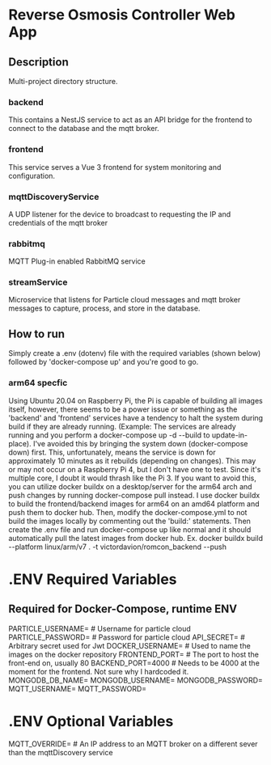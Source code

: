 # Reverse Osmosis Controller Web App

## Description
Multi-project directory structure.
### backend
This contains a NestJS service to act as an API bridge for the frontend to connect to the database and the mqtt broker.
### frontend
This service serves a Vue 3 frontend for system monitoring and configuration.
### mqttDiscoveryService
A UDP listener for the device to broadcast to requesting the IP and credentials of the mqtt broker
### rabbitmq
MQTT Plug-in enabled RabbitMQ service
### streamService
Microservice that listens for Particle cloud messages and mqtt broker messages to capture, process, and store in the database.

## How to run
Simply create a .env (dotenv) file with the required variables (shown below) followed by 'docker-compose up' and you're good to go.

### arm64 specfic
Using Ubuntu 20.04 on Raspberry Pi, the Pi is capable of building all images itself, however, there seems to be a power issue or something
as the 'backend' and 'frontend' services have a tendency to halt the system during build if they are already running. (Example: The services 
are already running and you perform a docker-compose up -d --build to update-in-place). I've avoided this by bringing the system down
(docker-compose down) first. This, unfortunately, means the service is down for approximately 10 minutes as it rebuilds (depending on changes).
This may or may not occur on a Raspberry Pi 4, but I don't have one to test. Since it's multiple core, I doubt it would thrash like the Pi 3.
If you want to avoid this, you can utilize docker buildx on a desktop/server for the arm64 arch and push changes by running docker-compose pull instead.
I use docker buildx to build the frontend/backend images for arm64 on an amd64 platform and push them to docker hub. Then, modify the docker-compose.yml to
not build the images locally by commenting out the 'build:' statements. Then create the .env file and run docker-compose up like normal and it should 
automatically pull the latest images from docker hub.
Ex.
docker buildx build --platform linux/arm/v7 . -t victordavion/romcon_backend --push

# .ENV Required Variables
## Required for Docker-Compose, runtime ENV
PARTICLE_USERNAME= # Username for particle cloud
PARTICLE_PASSWORD= # Password for particle cloud
API_SECRET= # Arbitrary secret used for Jwt
DOCKER_USERNAME= # Used to name the images on the docker repository
FRONTEND_PORT= # The port to host the front-end on, usually 80
BACKEND_PORT=4000 # Needs to be 4000 at the moment for the frontend. Not sure why I hardcoded it.
MONGODB_DB_NAME=
MONGODB_USERNAME=
MONGODB_PASSWORD=
MQTT_USERNAME=
MQTT_PASSWORD=

# .ENV Optional Variables
MQTT_OVERRIDE= # An IP address to an MQTT broker on a different sever than the mqttDiscovery service
